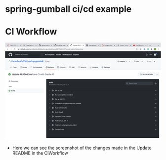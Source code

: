 # spring-gumball ci/cd example

# CI Workflow

![CIWorkflow](./CIWorkflow.png)

- Here we can see the screenshot of the changes made in the Update README in the CIWorkflow


